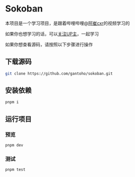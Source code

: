 # Sokoban
本项目是一个学习项目，是跟着哔哩哔哩@[阿崔cxr](https://www.bilibili.com/video/BV1Bw411K7qf)的视频学习的

如果你也想学习的话，可以[关注UP主](https://space.bilibili.com/175301983)，一起学习

如果你想查看源码，请按照以下步骤进行操作

## 下载源码
```sh
git clone https://github.com/gantoho/sokoban.git
```

## 安装依赖
```sh
pnpm i
```

## 运行项目
### 预览
```sh
pnpm dev
```

### 测试
```sh
pnpm test
```



